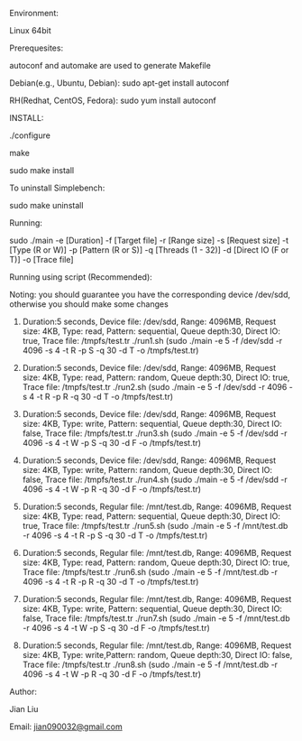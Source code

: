 Environment:

Linux 64bit

Prerequesites:

autoconf and automake are used to generate Makefile

Debian(e.g., Ubuntu, Debian): sudo apt-get install autoconf

RH(Redhat, CentOS, Fedora): sudo yum install autoconf 

INSTALL:

./configure

make

sudo make install

To uninstall Simplebench:

sudo make uninstall

Running:

sudo ./main -e [Duration] -f [Target file] -r [Range size] -s [Request size] -t [Type (R or W)] -p [Pattern (R or S)] -q [Threads (1 - 32)] -d [Direct IO (F or T)] -o [Trace file]

Running using script (Recommended):

Noting: you should guarantee you have the corresponding device /dev/sdd, otherwise you should make some changes

1. Duration:5 seconds, Device file: /dev/sdd, Range: 4096MB, Request size: 4KB, Type: read, Pattern: sequential, Queue depth:30, Direct IO: true, Trace file: /tmpfs/test.tr
./run1.sh (sudo ./main -e 5 -f /dev/sdd -r 4096 -s 4 -t R -p S -q 30 -d T -o /tmpfs/test.tr) 

2. Duration:5 seconds, Device file: /dev/sdd, Range: 4096MB, Request size: 4KB, Type: read, Pattern: random, Queue depth:30, Direct IO: true, Trace file: /tmpfs/test.tr
./run2.sh (sudo ./main -e 5 -f /dev/sdd -r 4096 -s 4 -t R -p R -q 30 -d T -o /tmpfs/test.tr) 

3. Duration:5 seconds, Device file: /dev/sdd, Range: 4096MB, Request size: 4KB, Type: write, Pattern: sequential, Queue depth:30, Direct IO: false, Trace file: /tmpfs/test.tr
./run3.sh (sudo ./main -e 5 -f /dev/sdd -r 4096 -s 4 -t W -p S -q 30 -d F -o /tmpfs/test.tr) 

4. Duration:5 seconds, Device file: /dev/sdd, Range: 4096MB, Request size: 4KB, Type: write, Pattern: random, Queue depth:30, Direct IO: false, Trace file: /tmpfs/test.tr
./run4.sh (sudo ./main -e 5 -f /dev/sdd -r 4096 -s 4 -t W -p R -q 30 -d F -o /tmpfs/test.tr) 

5. Duration:5 seconds, Regular file: /mnt/test.db, Range: 4096MB, Request size: 4KB, Type: read, Pattern: sequential, Queue depth:30, Direct IO: true, Trace file: /tmpfs/test.tr
./run5.sh (sudo ./main -e 5 -f /mnt/test.db -r 4096 -s 4 -t R -p S -q 30 -d T -o /tmpfs/test.tr) 

6. Duration:5 seconds, Regular file: /mnt/test.db, Range: 4096MB, Request size: 4KB, Type: read, Pattern: random, Queue depth:30, Direct IO: true, Trace file: /tmpfs/test.tr
./run6.sh (sudo ./main -e 5 -f /mnt/test.db -r 4096 -s 4 -t R -p R -q 30 -d T -o /tmpfs/test.tr) 

7. Duration:5 seconds, Regular file: /mnt/test.db, Range: 4096MB, Request size: 4KB, Type: write, Pattern: sequential, Queue depth:30, Direct IO: false, Trace file: /tmpfs/test.tr
./run7.sh (sudo ./main -e 5 -f /mnt/test.db -r 4096 -s 4 -t W -p S -q 30 -d F -o /tmpfs/test.tr) 

8. Duration:5 seconds, Regular file: /mnt/test.db, Range: 4096MB, Request size: 4KB, Type: write,Pattern: random, Queue depth:30, Direct IO: false, Trace file: /tmpfs/test.tr
./run8.sh (sudo ./main -e 5 -f /mnt/test.db -r 4096 -s 4 -t W -p R -q 30 -d F -o /tmpfs/test.tr) 

Author:

Jian Liu

Email: jian090032@gmail.com
